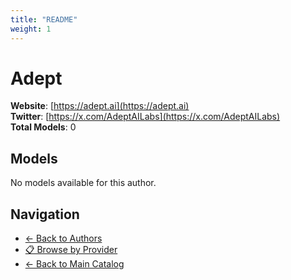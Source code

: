 ```yaml
---
title: "README"
weight: 1
---
```

# Adept

**Website**: [https://adept.ai](https://adept.ai)  
**Twitter**: [https://x.com/AdeptAILabs](https://x.com/AdeptAILabs)  
**Total Models**: 0

## Models

No models available for this author.

## Navigation

- [← Back to Authors](../README.md)
- [📋 Browse by Provider](../../providers/README.md)
- [← Back to Main Catalog](../../README.md)
